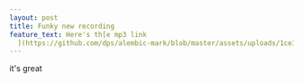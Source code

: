 ```yaml
---
layout: post
title: Funky new recording
feature_text: Here's th[e mp3 link
  ](https://github.com/dps/alembic-mark/blob/master/assets/uploads/1ce166a3-9cb9-4495-818b-cdefaa515690.mp3?raw=true)
---
```

it's great